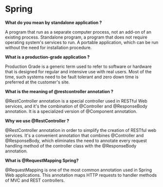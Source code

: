 # Spring

**What do you mean by standalone application ?**

A program that run as a separate computer process, not an add-on of an existing process.
Standalone program, a program that does not require operating system's services to run.
A portable application, which can be run without the need for installation procedure.

**What is a production-grade application ?**

Production Grade is a generic term used to refer to software or hardware that is designed for regular and intensive use with real users.
Most of the time, such systems need to be fault tolerant and zero down time is preferred at the customer's site.

**What is the meaning of @restcontroller annotation ?**

@RestController annotation is a special controller used in RESTful Web services, and it's the combination of @Controller and @ResponseBody annotation.
It is a specialized version of @Component annotation.

**Why we use @RestController ?**

@RestController annotation in order to simplify the creation of RESTful web services.
It's a convenient annotation that combines @Controller and @ResponseBody, which eliminates the need to annotate every request handling method of the controller class with the @ResponseBody annotation.

**What is @RequestMapping Spring?**

@RequestMapping is one of the most common annotation used in Spring Web applications.
This annotation maps HTTP requests to handler methods of MVC and REST controllers.

